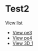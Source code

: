 # Test2

[View list](https://kteruuchi.github.io/Test2/)  

- [View pe3](https://kteruuchi.github.io/Test2/pe3)  
- [View pe4](https://kteruuchi.github.io/Test2/pe4)
- [View 3D_1](https://kteruuchi.github.io/Test2/3D_1)
